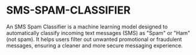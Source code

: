 # SMS-SPAM-CLASSIFIER
An SMS Spam Classifier is a machine learning model designed to automatically classify incoming text messages (SMS) as "Spam" or "Ham" (not spam). It helps users filter out unwanted promotional or fraudulent messages, ensuring a cleaner and more secure messaging experience.

